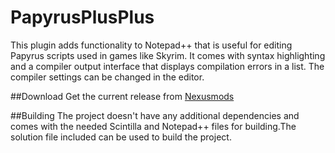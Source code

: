 # PapyrusPlusPlus
This plugin adds functionality to Notepad++ that is useful for editing Papyrus scripts used in games like Skyrim.
It comes with syntax highlighting and a compiler output interface that displays compilation errors in a list. 
The compiler settings can be changed in the editor.

##Download
Get the current release from [Nexusmods](http://www.nexusmods.com/skyrim/mods/64895/?tab=2&navtag=http%3A%2F%2Fwww.nexusmods.com%2Fskyrim%2Fajax%2Fmodfiles%2F%3Fid%3D64895&pUp=1)



##Building
The project doesn't have any additional dependencies and comes with the needed Scintilla and Notepad++ files for
building.The solution file included can be used to build the project.
